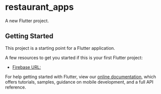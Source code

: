 # restaurant_apps

A new Flutter project.

## Getting Started

This project is a starting point for a Flutter application.

A few resources to get you started if this is your first Flutter project:

- [Firebase URL: ]([https://flutter.dev/docs/get-started/codelab](https://restaurant-app-d0e62-default-rtdb.firebaseio.com/.json))

For help getting started with Flutter, view our
[online documentation](https://flutter.dev/docs), which offers tutorials,
samples, guidance on mobile development, and a full API reference.
